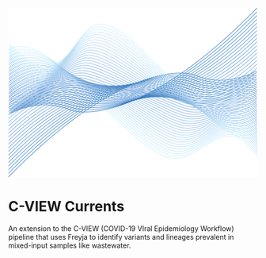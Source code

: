 ![Vector currents](/images/blue-waves-2317606_1280.png?raw=true)

# C-VIEW Currents
An extension to the C-VIEW (COVID-19 VIral Epidemiology Workflow) pipeline that uses Freyja to identify variants and lineages prevalent in mixed-input samples like wastewater.
